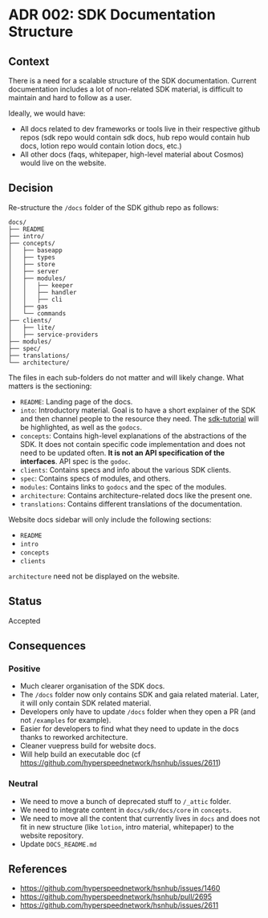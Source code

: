 # ADR 002: SDK Documentation Structure

## Context

There is a need for a scalable structure of the SDK documentation. Current documentation includes a lot of non-related SDK material, is difficult to maintain and hard to follow as a user.

Ideally, we would have:

- All docs related to dev frameworks or tools live in their respective github repos (sdk repo would contain sdk docs, hub repo would contain hub docs, lotion repo would contain lotion docs, etc.)
- All other docs (faqs, whitepaper, high-level material about Cosmos) would live on the website.

## Decision

Re-structure the `/docs` folder of the SDK github repo as follows:

```
docs/
├── README
├── intro/
├── concepts/
│   ├── baseapp
│   ├── types
│   ├── store
│   ├── server
│   ├── modules/
│   │   ├── keeper
│   │   ├── handler
│   │   ├── cli
│   ├── gas
│   └── commands
├── clients/
│   ├── lite/
│   ├── service-providers
├── modules/
├── spec/
├── translations/
└── architecture/
```

The files in each sub-folders do not matter and will likely change. What matters is the sectioning:

- `README`: Landing page of the docs.
- `into`: Introductory material. Goal is to have a short explainer of the SDK and then channel people to the resource they need. The [sdk-tutorial](https://github.com/cosmos/sdk-application-tutorial/) will be highlighted, as well as the `godocs`.
- `concepts`: Contains high-level explanations of the abstractions of the SDK. It does not contain specific code implementation and does not need to be updated often. **It is not an API specification of the interfaces**. API spec is the `godoc`.
- `clients`: Contains specs and info about the various SDK clients.
- `spec`: Contains specs of modules, and others.
- `modules`: Contains links to `godocs` and the spec of the modules.
- `architecture`: Contains architecture-related docs like the present one.
- `translations`: Contains different translations of the documentation.

Website docs sidebar will only include the following sections:

- `README`
- `intro`
- `concepts`
- `clients`

`architecture` need not be displayed on the website.

## Status

Accepted

## Consequences

### Positive

- Much clearer organisation of the SDK docs.
- The `/docs` folder now only contains SDK and gaia related material. Later, it will only contain SDK related material.
- Developers only have to update `/docs` folder when they open a PR (and not `/examples` for example).
- Easier for developers to find what they need to update in the docs thanks to reworked architecture.
- Cleaner vuepress build for website docs.
- Will help build an executable doc (cf https://github.com/hyperspeednetwork/hsnhub/issues/2611)

### Neutral

- We need to move a bunch of deprecated stuff to `/_attic` folder.
- We need to integrate content in `docs/sdk/docs/core` in `concepts`.
- We need to move all the content that currently lives in `docs` and does not fit in new structure (like `lotion`, intro material, whitepaper) to the website repository.
- Update `DOCS_README.md`

## References

- https://github.com/hyperspeednetwork/hsnhub/issues/1460
- https://github.com/hyperspeednetwork/hsnhub/pull/2695
- https://github.com/hyperspeednetwork/hsnhub/issues/2611

